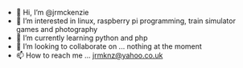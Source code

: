 - 👋 Hi, I’m @jrmckenzie
- 👀 I’m interested in linux, raspberry pi programming, train simulator games and photography
- 🌱 I’m currently learning python and php
- 💞️ I’m looking to collaborate on ... nothing at the moment
- 📫 How to reach me ... jrmknz@yahoo.co.uk

<!---
jrmckenzie/jrmckenzie is a ✨ special ✨ repository because its `README.md` (this file) appears on your GitHub profile.
You can click the Preview link to take a look at your changes.
--->
